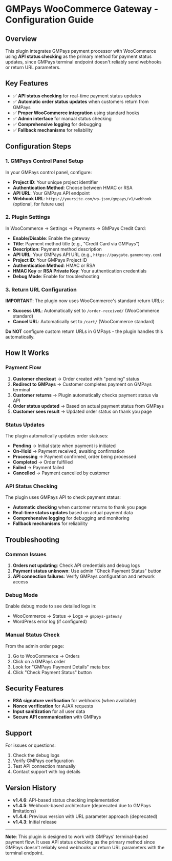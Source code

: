 # GMPays WooCommerce Gateway - Configuration Guide

## Overview

This plugin integrates GMPays payment processor with WooCommerce using **API status checking** as the primary method for payment status updates, since GMPays terminal endpoint doesn't reliably send webhooks or return URL parameters.

## Key Features

- ✅ **API status checking** for real-time payment status updates
- ✅ **Automatic order status updates** when customers return from GMPays
- ✅ **Proper WooCommerce integration** using standard hooks
- ✅ **Admin interface** for manual status checking
- ✅ **Comprehensive logging** for debugging
- ✅ **Fallback mechanisms** for reliability

## Configuration Steps

### 1. GMPays Control Panel Setup

In your GMPays control panel, configure:

- **Project ID**: Your unique project identifier
- **Authentication Method**: Choose between HMAC or RSA
- **API URL**: Your GMPays API endpoint
- **Webhook URL**: `https://yoursite.com/wp-json/gmpays/v1/webhook` (optional, for future use)

### 2. Plugin Settings

In WooCommerce → Settings → Payments → GMPays Credit Card:

- **Enable/Disable**: Enable the gateway
- **Title**: Payment method title (e.g., "Credit Card via GMPays")
- **Description**: Payment method description
- **API URL**: Your GMPays API URL (e.g., `https://paygate.gamemoney.com`)
- **Project ID**: Your GMPays Project ID
- **Authentication Method**: HMAC or RSA
- **HMAC Key** or **RSA Private Key**: Your authentication credentials
- **Debug Mode**: Enable for troubleshooting

### 3. Return URL Configuration

**IMPORTANT**: The plugin now uses WooCommerce's standard return URLs:

- **Success URL**: Automatically set to `/order-received/` (WooCommerce standard)
- **Cancel URL**: Automatically set to `/cart/` (WooCommerce standard)

**Do NOT** configure custom return URLs in GMPays - the plugin handles this automatically.

## How It Works

### Payment Flow

1. **Customer checkout** → Order created with "pending" status
2. **Redirect to GMPays** → Customer completes payment on GMPays terminal
3. **Customer returns** → Plugin automatically checks payment status via API
4. **Order status updated** → Based on actual payment status from GMPays
5. **Customer sees result** → Updated order status on thank you page

### Status Updates

The plugin automatically updates order statuses:

- **Pending** → Initial state when payment is initiated
- **On-Hold** → Payment received, awaiting confirmation
- **Processing** → Payment confirmed, order being processed
- **Completed** → Order fulfilled
- **Failed** → Payment failed
- **Cancelled** → Payment cancelled by customer

### API Status Checking

The plugin uses GMPays API to check payment status:

- **Automatic checking** when customer returns to thank you page
- **Real-time status updates** based on actual payment data
- **Comprehensive logging** for debugging and monitoring
- **Fallback mechanisms** for reliability

## Troubleshooting

### Common Issues

1. **Orders not updating**: Check API credentials and debug logs
2. **Payment status unknown**: Use admin "Check Payment Status" button
3. **API connection failures**: Verify GMPays configuration and network access

### Debug Mode

Enable debug mode to see detailed logs in:

- WooCommerce → Status → Logs → `gmpays-gateway`
- WordPress error log (if configured)

### Manual Status Check

From the admin order page:

1. Go to WooCommerce → Orders
2. Click on a GMPays order
3. Look for "GMPays Payment Details" meta box
4. Click "Check Payment Status" button

## Security Features

- **RSA signature verification** for webhooks (when available)
- **Nonce verification** for AJAX requests
- **Input sanitization** for all user data
- **Secure API communication** with GMPays

## Support

For issues or questions:

1. Check the debug logs
2. Verify GMPays configuration
3. Test API connection manually
4. Contact support with log details

## Version History

- **v1.4.6**: API-based status checking implementation
- **v1.4.5**: Webhook-based architecture (deprecated due to GMPays limitations)
- **v1.4.4**: Previous version with URL parameter approach (deprecated)
- **v1.4.3**: Initial release

---

**Note**: This plugin is designed to work with GMPays' terminal-based payment flow. It uses API status checking as the primary method since GMPays doesn't reliably send webhooks or return URL parameters with the terminal endpoint.
